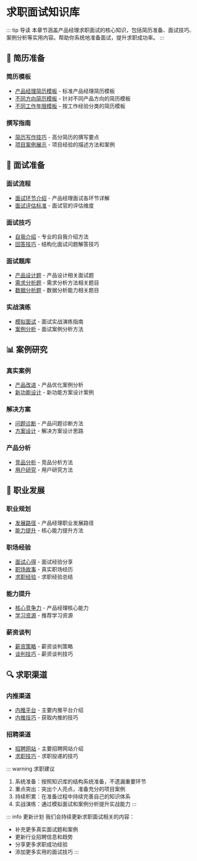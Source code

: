 # 求职面试知识库

::: tip 导读
本章节涵盖产品经理求职面试的核心知识，包括简历准备、面试技巧、案例分析等实用内容。帮助你系统地准备面试，提升求职成功率。
:::

## 📝 简历准备

### 简历模板

- [产品经理简历模板](./resume/templates/产品经理简历模板.md) - 标准产品经理简历模板
- [不同方向简历模板](./resume/templates/不同方向简历模板.md) - 针对不同产品方向的简历模板
- [不同工作年限模板](./resume/templates/不同工作年限模板.md) - 按工作经验分类的简历模板

### 撰写指南

- [简历写作技巧](./resume/writing-skills/README.md) - 高分简历的撰写要点
- [项目案例展示](./resume/cases/README.md) - 项目经验的描述方法和案例

## 🎯 面试准备

### 面试流程

- [面试环节介绍](./interview/process/面试流程.md) - 产品经理面试各环节详解
- [面试评估标准](./interview/process/评估标准.md) - 面试官的评估维度

### 面试技巧

- [自我介绍](./interview/skills/自我介绍.md) - 专业的自我介绍方法
- [回答技巧](./interview/skills/回答技巧.md) - 结构化面试问题解答技巧

### 面试题库

- [产品设计题](./interview/questions/产品设计.md) - 产品设计相关面试题
- [需求分析题](./interview/questions/需求分析.md) - 需求分析方法相关题目
- [数据分析题](./interview/questions/数据分析.md) - 数据分析能力相关题目

### 实战演练

- [模拟面试](./interview/practice/模拟面试.md) - 面试实战演练指南
- [案例分析](./interview/practice/案例分析.md) - 面试案例分析方法

## 📊 案例研究

### 真实案例

- [产品改进](./case-study/real-cases/产品改进.md) - 产品优化案例分析
- [新功能设计](./case-study/real-cases/新功能设计.md) - 新功能方案设计案例

### 解决方案

- [问题诊断](./case-study/solutions/问题诊断.md) - 产品问题诊断方法
- [方案设计](./case-study/solutions/方案设计.md) - 解决方案设计思路

### 产品分析

- [竞品分析](./case-study/product-analysis/竞品分析.md) - 竞品分析方法
- [用户研究](./case-study/product-analysis/用户研究.md) - 用户研究方法

## 🚀 职业发展

### 职业规划

- [发展路径](./career/planning/发展路径.md) - 产品经理职业发展路径
- [能力提升](./career/planning/能力提升.md) - 核心能力提升方法

### 职场经验

- [面试心得](./career/experience/面试心得.md) - 面试经验分享
- [职场故事](./career/experience/职场故事.md) - 真实职场经历
- [求职经验](./career/experience/求职经验.md) - 求职经验总结

### 能力提升

- [核心竞争力](./career/improvement/核心竞争力.md) - 产品经理核心能力
- [学习资源](./career/improvement/学习资源.md) - 推荐学习资源

### 薪资谈判

- [薪资策略](./career/negotiation/薪资策略.md) - 薪资谈判策略
- [谈判技巧](./career/negotiation/谈判技巧.md) - 薪资谈判技巧

## 🔍 求职渠道

### 内推渠道

- [内推平台](./channels/internal/内推平台.md) - 主要内推平台介绍
- [内推技巧](./channels/internal/内推技巧.md) - 获取内推的技巧

### 招聘渠道

- [招聘网站](./channels/recruitment/招聘网站.md) - 主要招聘网站介绍
- [求职技巧](./channels/recruitment/求职技巧.md) - 求职投递的技巧

::: warning 求职建议

1. 系统准备：按照知识库的结构系统准备，不遗漏重要环节
2. 重点突出：突出个人亮点，准备充分的项目案例
3. 持续积累：在准备过程中持续完善自己的知识体系
4. 实战演练：通过模拟面试和案例分析提升实战能力
:::

::: info 更新计划
我们会持续更新求职面试相关的内容：

- 补充更多真实面试题和案例
- 更新行业招聘信息和趋势
- 分享更多求职成功经验
- 添加更多实用的面试技巧
:::
